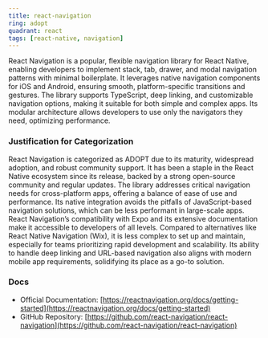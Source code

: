 ```yaml
---
title: react-navigation
ring: adopt
quadrant: react
tags: [react-native, navigation]
---
```

React Navigation is a popular, flexible navigation library for React Native, enabling developers to implement stack, tab, drawer, and modal navigation patterns with minimal boilerplate. It leverages native navigation components for iOS and Android, ensuring smooth, platform-specific transitions and gestures. The library supports TypeScript, deep linking, and customizable navigation options, making it suitable for both simple and complex apps. Its modular architecture allows developers to use only the navigators they need, optimizing performance.

### Justification for Categorization 
React Navigation is categorized as ADOPT due to its maturity, widespread adoption, and robust community support. It has been a staple in the React Native ecosystem since its release, backed by a strong open-source community and regular updates. The library addresses critical navigation needs for cross-platform apps, offering a balance of ease of use and performance. Its native integration avoids the pitfalls of JavaScript-based navigation solutions, which can be less performant in large-scale apps. React Navigation’s compatibility with Expo and its extensive documentation make it accessible to developers of all levels. Compared to alternatives like React Native Navigation (Wix), it is less complex to set up and maintain, especially for teams prioritizing rapid development and scalability. Its ability to handle deep linking and URL-based navigation also aligns with modern mobile app requirements, solidifying its place as a go-to solution.

### Docs 
- Official Documentation: [https://reactnavigation.org/docs/getting-started](https://reactnavigation.org/docs/getting-started)  
- GitHub Repository: [https://github.com/react-navigation/react-navigation](https://github.com/react-navigation/react-navigation)
